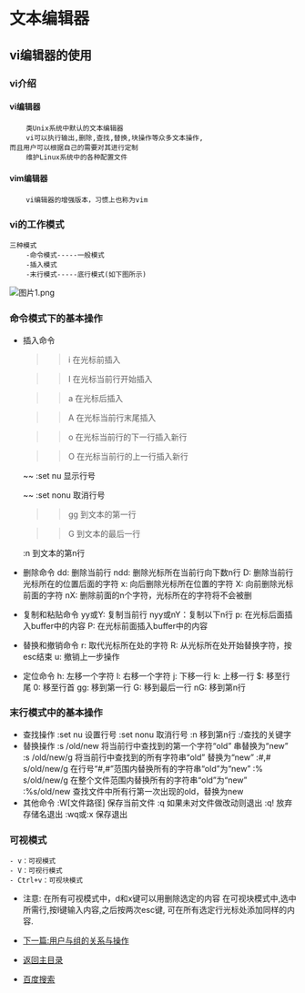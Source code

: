 # 文本编辑器
## vi编辑器的使用
### vi介绍

#### vi编辑器
		类Unix系统中默认的文本编辑器
		vi可以执行输出,删除,查找,替换,块操作等众多文本操作,
	而且用户可以根据自己的需要对其进行定制
		维护Linux系统中的各种配置文件
		
#### vim编辑器
		vi编辑器的增强版本，习惯上也称为vim

### vi的工作模式
	三种模式
		-命令模式-----一般模式
		-插入模式
		-末行模式-----底行模式(如下图所示)
		
![图片1.png](https://upload-images.jianshu.io/upload_images/14477271-c235ba7af7e4ccab.png?imageMogr2/auto-orient/strip%7CimageView2/2/w/1240)

### 命令模式下的基本操作
 - 插入命令
	>> i	在光标前插入
	
	>> I	在光标当前行开始插入
	
	>> a	在光标后插入
	
	>> A	在光标当前行末尾插入
	
	>> o	在光标当前行的下一行插入新行
	
	>> O	在光标当前行的上一行插入新行
	
	~~ :set nu	显示行号
	
	~~ :set nonu	取消行号
	
	>> gg	到文本的第一行
	
	>> G	到文本的最后一行
	
	:n	到文本的第n行
 - 删除命令	
	dd: 删除当前行
	ndd: 删除光标所在当前行向下数n行
	D: 删除当前行光标所在的位置后面的字符
	x: 向后删除光标所在位置的字符
	X: 向前删除光标前面的字符
	nX: 删除前面的n个字符，光标所在的字符将不会被删
 - 复制和粘贴命令
	yy或Y: 复制当前行
	nyy或nY：复制以下n行
	p: 在光标后面插入buffer中的内容
	P: 在光标前面插入buffer中的内容
 -  替换和撤销命令
	r: 取代光标所在处的字符
	R: 从光标所在处开始替换字符，按esc结束
	u: 撤销上一步操作
 - 定位命令
	h: 左移一个字符
	l: 右移一个字符
	j: 下移一行
	k: 上移一行
	$: 移至行尾
	0: 移至行首
	gg: 移到第一行
	G: 移到最后一行
	nG: 移到第n行

### 末行模式中的基本操作
  -  查找操作
	:set nu	设置行号
	:set nonu	取消行号
	:n	移到第n行
	:/查找的关键字
  - 替换操作
	:s /old/new	将当前行中查找到的第一个字符“old” 串替换为“new”
	:s /old/new/g	将当前行中查找到的所有字符串“old” 替换为“new”
	:#,# s/old/new/g 	在行号“#,#”范围内替换所有的字符串“old”为“new”
	:% s/old/new/g	在整个文件范围内替换所有的字符串“old”为“new”
	:%s/old/new	查找文件中所有行第一次出现的old，替换为new
  - 其他命令
	:W[文件路径] 保存当前文件
	:q  如果未对文件做改动则退出
	:q!  放弃存储名退出
	:wq或:x  保存退出
	
### 可视模式
	- v：可视模式
	- V：可视行模式
	- Ctrl+v：可视块模式
  - 注意:
	在所有可视模式中，d和x键可以用删除选定的内容
		在可视块模式中,选中所需行,按I键输入内容,之后按两次esc键,
		可在所有选定行光标处添加同样的内容.

	

- [下一篇:用户与组的关系与操作](https://abell4.github.io/linux/zu1.0)
- [返回主目录](https://abell4.github.io/)
- [百度搜索](http://baidu.com)		

